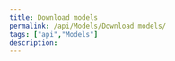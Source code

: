 ```yaml
---
title: Download models
permalink: /api/Models/Download models/
tags: ["api","Models"]
description: 
---
```


